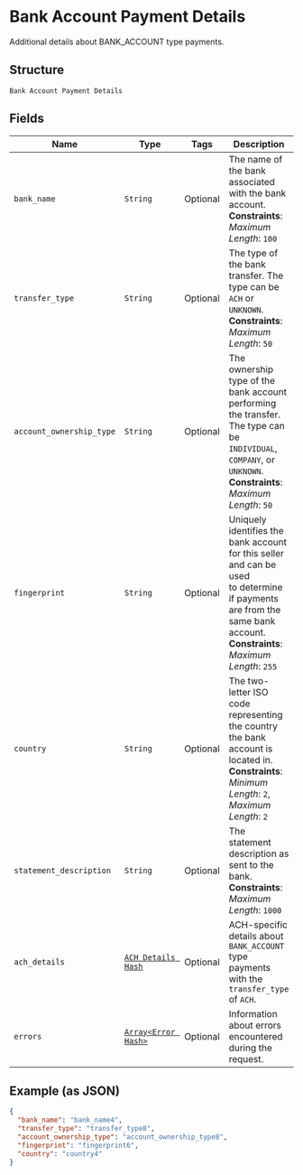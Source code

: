 
# Bank Account Payment Details

Additional details about BANK_ACCOUNT type payments.

## Structure

`Bank Account Payment Details`

## Fields

| Name | Type | Tags | Description |
|  --- | --- | --- | --- |
| `bank_name` | `String` | Optional | The name of the bank associated with the bank account.<br>**Constraints**: *Maximum Length*: `100` |
| `transfer_type` | `String` | Optional | The type of the bank transfer. The type can be `ACH` or `UNKNOWN`.<br>**Constraints**: *Maximum Length*: `50` |
| `account_ownership_type` | `String` | Optional | The ownership type of the bank account performing the transfer.<br>The type can be `INDIVIDUAL`, `COMPANY`, or `UNKNOWN`.<br>**Constraints**: *Maximum Length*: `50` |
| `fingerprint` | `String` | Optional | Uniquely identifies the bank account for this seller and can be used<br>to determine if payments are from the same bank account.<br>**Constraints**: *Maximum Length*: `255` |
| `country` | `String` | Optional | The two-letter ISO code representing the country the bank account is located in.<br>**Constraints**: *Minimum Length*: `2`, *Maximum Length*: `2` |
| `statement_description` | `String` | Optional | The statement description as sent to the bank.<br>**Constraints**: *Maximum Length*: `1000` |
| `ach_details` | [`ACH Details Hash`](../../doc/models/ach-details.md) | Optional | ACH-specific details about `BANK_ACCOUNT` type payments with the `transfer_type` of `ACH`. |
| `errors` | [`Array<Error Hash>`](../../doc/models/error.md) | Optional | Information about errors encountered during the request. |

## Example (as JSON)

```json
{
  "bank_name": "bank_name4",
  "transfer_type": "transfer_type8",
  "account_ownership_type": "account_ownership_type8",
  "fingerprint": "fingerprint6",
  "country": "country4"
}
```

